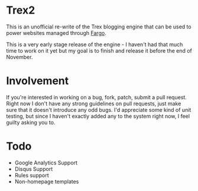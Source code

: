 # Trex2
This is an unofficial re-write of the Trex blogging engine that can be used 
to power websites managed through [Fargo](http://fargo.io). 

This is a very early stage release of the engine - I haven't had that much time 
to work on it yet but my goal is to finish and release it before the end of 
November. 

# Involvement
If you're interested in working on a bug, fork, patch, submit a pull request. 
Right now I don't have any strong guidelines on pull requests, just make sure 
that it doesn't introduce any odd bugs. I'd appreciate some kind of unit 
testing, but since I haven't exactly added any to the system right now, I feel 
guilty asking you to.

# Todo 
- Google Analytics Support
- Disqus Support
- Rules support
- Non-homepage templates 

